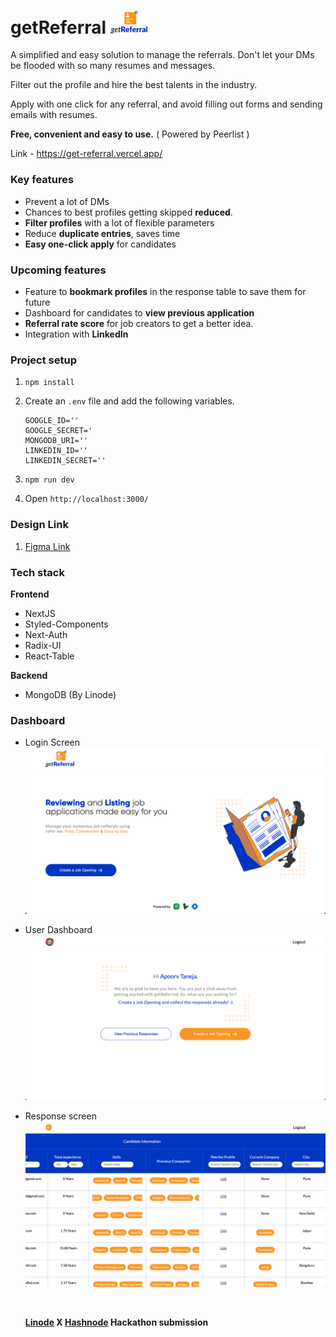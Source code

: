 # getReferral <img src="./public/logo.svg" style="width: 12%; height:20%;" />


A simplified and easy solution to manage the referrals. Don't let your DMs be flooded with so many resumes and messages. 

Filter out the profile and hire the best talents in the industry.


Apply with one click for any referral, and avoid filling out forms and sending emails with resumes.


**Free, convenient and easy to use.** ( Powered by Peerlist )

Link - https://get-referral.vercel.app/
### Key features

- Prevent a lot of DMs
- Chances to best profiles getting skipped **reduced**.
- **Filter profiles** with a lot of flexible parameters
- Reduce **duplicate entries**, saves time
- **Easy one-click apply** for candidates

### Upcoming features

- Feature to **bookmark profiles** in the response table to save them for future
- Dashboard for candidates to **view previous application**
- **Referral rate score** for job creators to get a better idea.
- Integration with **LinkedIn**





### Project setup
1. ```npm install```
  

2. Create an `.env` file and add the following variables.


    ```
    GOOGLE_ID=''
    GOOGLE_SECRET='
    MONGODB_URI=''
    LINKEDIN_ID=''
    LINKEDIN_SECRET=''
    ```

3. `npm run dev`
4. Open `http://localhost:3000/`


### Design Link

1. [Figma Link](https://www.figma.com/file/7mptGEX3U75LTnuZb8R8pA/Hackathon?node-id=20%3A33)


### Tech stack

 **Frontend**
 
 - NextJS
 - Styled-Components
 - Next-Auth
 - Radix-UI
 - React-Table

 **Backend**
 - MongoDB (By Linode)


### Dashboard
- Login Screen
  <img src="./assets/dashboard.png" />
- User Dashboard
  <img src="./assets/loggedinDashboard.png"/>
- Response screen 
  <img src="./assets/response.png"/>
  

  <br/>

  **[Linode](https://www.linode.com/?utm_source=hashnode&utm_medium=article&utm_campaign=hackathon_announcement) X [Hashnode](https://hashnode.com/) Hackathon submission**






